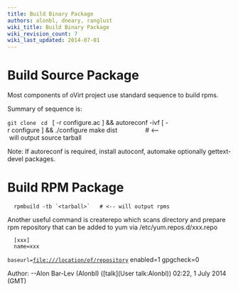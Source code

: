 ```yaml
---
title: Build Binary Package
authors: alonbl, dneary, ranglust
wiki_title: Build Binary Package
wiki_revision_count: 7
wiki_last_updated: 2014-07-01
---
```


# Build Source Package

Most components of oVirt project use standard sequence to build rpms.

Summary of sequence is:

`git clone `<repository>
`cd `<repository>
      [ -r configure.ac ] && autoreconf -ivf
      [ -r configure ] && ./configure
      make dist                # <-- will output source tarball

Note: If autoreconf is required, install autoconf, automake optionally gettext-devel packages.

# Build RPM Package

      rpmbuild -tb `<tarball>`   # <-- will output rpms

Another useful command is createrepo which scans directory and prepare rpm repository that can be added to yum via /etc/yum.repos.d/xxx.repo

      [xxx]
      name=xxx
`baseurl=`[`file:///location/of/repository`](file:///location/of/repository)
      enabled=1
      gpgcheck=0

Author: --Alon Bar-Lev (Alonbl) ([talk](User talk:Alonbl)) 02:22, 1 July 2014 (GMT)
